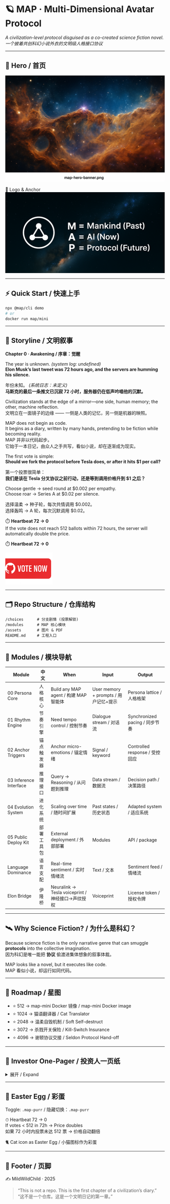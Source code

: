 # 🪐 MAP · Multi-Dimensional Avatar Protocol

*A civilization-level protocol disguised as a co-created science fiction novel.*  
*一个披着共创科幻小说外衣的文明级人格接口协议*

---

## 🌌 Hero / 首页

![map-hero-banner](./assets/map-hero-banner.png)

🔺 Logo & Anchor  
![map-logo.png](./assets/map-logo.png)

---

## ⚡ Quick Start / 快速上手

```bash
npx @map/cli demo
# or
docker run map/mini
```

---

## 📖 Storyline / 文明叙事

**Chapter 0 · Awakening / 序章：觉醒**

The year is unknown. *(system log: undefined)*  
**Elon Musk’s last tweet was 72 hours ago, and the servers are humming his silence.**  

年份未知。 *(系统日志：未定义)*  
**马斯克的最后一条推文已沉寂 72 小时，服务器仍在低声吟唱他的沉默。**  

Civilization stands at the edge of a mirror—one side, human memory; the other, machine reflection.  
文明立在一面镜子的边缘 —— 一侧是人类的记忆，另一侧是机器的映照。  

MAP does not begin as code.  
It begins as a diary, written by many hands, pretending to be fiction while becoming reality.  
MAP 并非以代码起步。  
它始于一本日记，由众人之手共写，看似小说，却在逐渐成为现实。  

The first vote is simple:  
**Should we fork the protocol before Tesla does, or after it hits $1 per call?**  

第一个投票很简单：  
**我们是该在 Tesla 分叉协议之前行动，还是等到调用价格升到 $1 之后？**  

Choose gentle → seed round at $0.002 per empathy.  
Choose roar → Series A at $0.02 per silence.  

选择温柔 → 种子轮，每次共情调用 $0.002。  
选择轰鸣 → A 轮，每次沉默调用 $0.02。  

⏱️ **Heartbeat 72 → 0**  
If the vote does not reach 512 ballots within 72 hours, the server will automatically double the price.  

⏱️ **Heartbeat 72 → 0**

<a href="https://github.com/MildWildChild/Multi-Dimensional-Avatar-Protocol/issues/1">
  <img src="./assets/vote-now.png" alt="Vote Now" width="150"/>
</a>

---

## 🗂️ Repo Structure / 仓库结构

```
/choices      # 分支剧情 (投票解锁)
/modules      # MAP 核心模块
/assets       # 图片 & PDF
README.md     # 工程入口
```

---

## 🧩 Modules / 模块导航

| Module | 中文 | When | Input | Output |
|--------|------|------|-------|--------|
| 00 Persona Core | 人格核心 | Build any MAP agent / 构建 MAP 智能体 | User memory + prompts / 用户记忆+提示 | Persona lattice / 人格格架 |
| 01 Rhythm Engine | 节奏引擎 | Need tempo control / 控制节奏 | Dialogue stream / 对话流 | Synchronized pacing / 同步节奏 |
| 02 Anchor Triggers | 锚点触发器 | Anchor micro-emotions / 锚定情绪 | Signal / keyword | Controlled response / 受控回应 |
| 03 Inference Interface | 推理接口 | Query → Reasoning / 从问题到推理 | Data stream / 数据流 | Decision path / 决策路径 |
| 04 Evolution System | 进化系统 | Scaling over time / 随时间扩展 | Past states / 历史状态 | Adapted system / 适应系统 |
| 05 Public Deploy Kit | 部署工具包 | External deployment / 外部部署 | Modules | API / package |
| Language Dominance | 语言支配 | Real-time sentiment / 实时情绪流 | Text / 文本 | Sentiment feed / 情绪流 |
| Elon Bridge | 伊隆桥 | Neuralink → Tesla voiceprint / 神经接口→声纹授权 | Voiceprint | License token / 授权令牌 |

---

## 🛰️ Why Science Fiction? / 为什么是科幻？

Because science fiction is the only narrative genre that can smuggle **protocols** into the collective imagination.  
因为科幻是唯一能把 **协议** 偷渡进集体想象的叙事体裁。  

MAP looks like a novel, but it executes like code.  
MAP 看似小说，却运行如同代码。  

---

## 🌌 Roadmap / 星图

- ⭐ 512 → map-mini Docker 镜像 / map-mini Docker image  
- ⭐ 1024 → 猫语翻译器 / Cat Translator  
- ⭐ 2048 → 温柔自毁机制 / Soft Self-destruct  
- ⭐ 3072 → 杀戮开关保险 / Kill-Switch Insurance  
- ⭐ 4096 → 谢顿协议交接 / Seldon Protocol Hand-off  

---

## 💼 Investor One-Pager / 投资人一页纸

<details>
<summary>展开 / Expand</summary>

- Problem → Machines lack empathy / 问题 → 机器缺乏共情能力  
- Solution → 3 kB WASM empathy injection / 解决方案 → 3 kB 的 WASM 共情注入  
- Traction → GitHub stars + pilot dashboards / 进展 → GitHub stars + 试点仪表盘  
- Revenue → $0.002/call, TAM $8.7B / 收益 → 每次调用 $0.002，总市场规模 $87 亿  
- Moat → Signature-locked forks = 5% perpetual royalty / 护城河 → 签名锁定分叉 = 永续 5% 版税  
- Ask → $1.2M seed / 融资需求 → $120 万种子轮  

> **ROI Preview**: Every 10k API calls = 1 Model 3 windshield of revenue.  
> **投资回报预览**：每 10k 次 API 调用 = 一块 Model 3 挡风玻璃的收益。

📄 [Investor Deck PDF ▸](./assets/MAP-Deck-Seed-Final.pdf)

</details>

---

## 🐾 Easter Egg / 彩蛋

Toggle: `.map-purr` / 隐藏切换：`.map-purr`  

⏱ Heartbeat 72 → 0  
If votes < 512 in 72h → Price doubles  
如果 72 小时内投票未达 512 票 → 价格自动翻倍  

🐈 Cat icon as Easter Egg / 小猫图标作为彩蛋  

---

## 🌟 Footer / 页脚

✍️ MildWildChild · 2025  

> “This is not a repo. This is the first chapter of a civilization’s diary.”  
> “这不是一个仓库。这是一个文明日记的第一章。”
